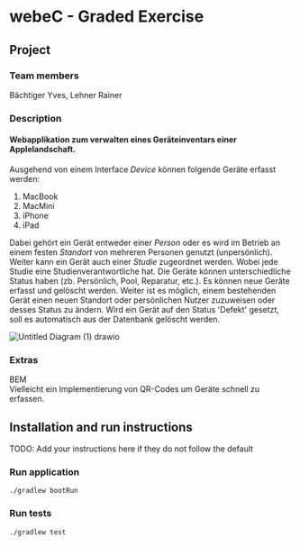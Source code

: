 # webeC - Graded Exercise

## Project

### Team members

Bächtiger Yves,
Lehner Rainer


### Description

#### Webapplikation zum verwalten eines Geräteinventars einer Applelandschaft. 

Ausgehend von einem Interface *Device* können folgende Geräte erfasst werden: 
1. MacBook
2. MacMini
3. iPhone
4. iPad

Dabei gehört ein Gerät entweder einer *Person* oder es wird im Betrieb an einem festen *Standort* von mehreren Personen genutzt (unpersönlich).
Weiter kann ein Gerät auch einer *Studie* zugeordnet werden. Wobei jede Studie eine Studienverantwortliche hat.
Die Geräte können unterschiedliche Status haben (zb. Persönlich, Pool, Reparatur, etc.).
Es können neue Geräte erfasst und gelöscht werden. Weiter ist es möglich, einem bestehenden Gerät einen neuen Standort oder persönlichen Nutzer zuzuweisen oder desses Status zu ändern. Wird ein Gerät auf den Status 'Defekt' gesetzt, soll es automatisch aus der Datenbank gelöscht werden. 


![Untitled Diagram (1) drawio](https://user-images.githubusercontent.com/61004874/142723921-2a3e10e1-aa68-4024-9225-ff0725f3aefb.png)

### Extras

BEM\
Vielleicht ein Implementierung von QR-Codes um Geräte schnell zu erfassen. 

## Installation and run instructions

TODO: Add your instructions here if they do not follow the default

### Run application

```
./gradlew bootRun
```

### Run tests

```
./gradlew test
```
